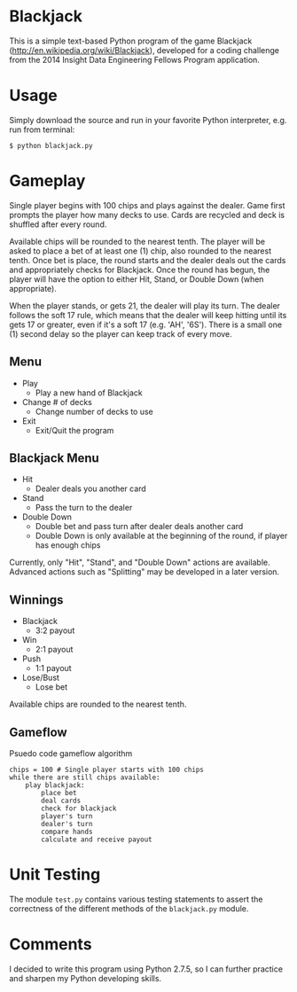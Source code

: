 Blackjack
=========

This is a simple text-based Python program of the game Blackjack (http://en.wikipedia.org/wiki/Blackjack), developed for a coding challenge from the 2014 Insight Data Engineering Fellows Program application.

# Usage
Simply download the source and run in your favorite Python interpreter, e.g. run from terminal:

`$ python blackjack.py`

# Gameplay
Single player begins with 100 chips and plays against the dealer. Game first prompts the player how many decks to use. Cards are recycled and deck is shuffled after every round.

Available chips will be rounded to the nearest tenth. The player will be asked to place a bet of at least one (1) chip, also rounded to the nearest tenth. Once bet is place, the round starts and the dealer deals out the cards and appropriately checks for Blackjack. Once the round has begun, the player will have the option to either Hit, Stand, or Double Down (when appropriate).

When the player stands, or gets 21, the dealer will play its turn. The dealer follows the soft 17 rule, which means that the dealer will keep hitting until its gets 17 or greater, even if it's a soft 17 (e.g. 'AH', '6S'). There is a small one (1) second delay so the player can keep track of every move.

## Menu
* Play
	- Play a new hand of Blackjack
* Change # of decks
	- Change number of decks to use
* Exit
	- Exit/Quit the program

## Blackjack Menu
* Hit
	- Dealer deals you another card
* Stand
	- Pass the turn to the dealer
* Double Down
	- Double bet and pass turn after dealer deals another card
	- Double Down is only available at the beginning of the round, if player has enough chips
	
Currently, only "Hit", "Stand", and "Double Down" actions are available. Advanced actions such as "Splitting" may be developed in a later version.

## Winnings
* Blackjack
	- 3:2 payout
* Win
	- 2:1 payout
* Push
	- 1:1 payout
* Lose/Bust
	- Lose bet

Available chips are rounded to the nearest tenth.

## Gameflow
Psuedo code gameflow algorithm

```
chips = 100 # Single player starts with 100 chips
while there are still chips available:
	play blackjack:
		place bet
		deal cards
		check for blackjack
		player's turn
		dealer's turn
		compare hands
		calculate and receive payout
```

# Unit Testing
The module `test.py` contains various testing statements to assert the correctness of the different methods of the `blackjack.py` module.

# Comments
I decided to write this program using Python 2.7.5, so I can further practice and sharpen my Python developing skills.